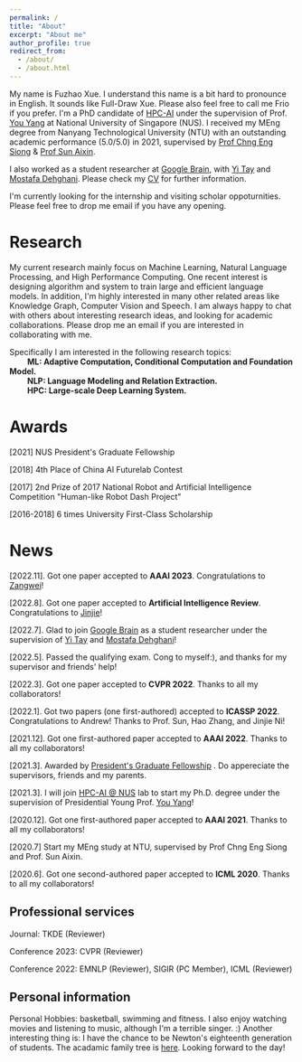```yaml
---
permalink: /
title: "About"
excerpt: "About me"
author_profile: true
redirect_from: 
  - /about/
  - /about.html
---
```


My name is Fuzhao Xue. I understand this name is a bit hard to pronounce in English. It sounds like Full-Draw Xue. Please also feel free to call me Frio if you prefer. I'm a PhD candidate of [HPC-AI](https://ai.comp.nus.edu.sg/) under the supervision of Prof. [You Yang](https://www.comp.nus.edu.sg/~youy/) at National University of Singapore (NUS). I received my MEng degree from Nanyang Technological University (NTU) with an outstanding academic performance (5.0/5.0) in 2021, supervised by [Prof Chng Eng Siong](https://www3.ntu.edu.sg/home/aseschng/default.html/) & [Prof Sun Aixin](https://personal.ntu.edu.sg/axsun/). 

I also worked as a student researcher at [Google Brain](https://research.google/teams/brain/), with [Yi Tay](https://vanzytay.github.io/) and [Mostafa Dehghani](https://mostafadehghani.com/). Please check my [CV](/cv.pdf) for further information.

I'm currently looking for the internship and visiting scholar oppoturnities. Please feel free to drop me email if you have any opening.



Research
======
My current research mainly focus on Machine Learning, Natural Language Processing, and High Performance Computing. One recent interest is designing algorithm and system to train large and efficient language models. In addition, I'm highly interested in many other related areas like Knowledge Graph, Computer Vision and Speech. I am always happy to chat with others about interesting research ideas, and looking for academic collaborations. Please drop me an email if you are interested in collaborating with me.  

Specifically I am interested in the following research topics:  
&nbsp;&nbsp;&nbsp;&nbsp;&nbsp;&nbsp;&nbsp;&nbsp;**ML: Adaptive Computation, Conditional Computation and Foundation Model.**   
&nbsp;&nbsp;&nbsp;&nbsp;&nbsp;&nbsp;&nbsp;&nbsp;**NLP: Language Modeling and Relation Extraction.**  
&nbsp;&nbsp;&nbsp;&nbsp;&nbsp;&nbsp;&nbsp;&nbsp;**HPC: Large-scale Deep Learning System.**  



Awards
======
\[2021] NUS President's Graduate Fellowship

\[2018] 4th Place of China AI Futurelab Contest

\[2017] 2nd Prize of 2017 National Robot and Artificial Intelligence Competition "Human-like Robot Dash Project"

\[2016-2018] 6 times University First-Class Scholarship 

News
======
\[2022.11]. Got one paper accepted to **AAAI 2023**. Congratulations to [Zangwei](https://zhengzangw.com/)!

\[2022.8]. Got one paper accepted to **Artificial Intelligence Review**. Congratulations to [Jinjie](http://jinjie.one/)!

\[2022.7]. Glad to join [Google Brain](https://research.google/teams/brain/) as a student researcher under the supervision of [Yi Tay](https://vanzytay.github.io/) and [Mostafa Dehghani](https://mostafadehghani.com/)!

\[2022.5]. Passed the qualifying exam. Cong to myself:), and thanks for my supervisor and friends' help! 

\[2022.3]. Got one paper accepted to **CVPR 2022**. Thanks to all my collaborators!

\[2022.1]. Got two papers (one first-authored) accepted to **ICASSP 2022**. Congratulations to Andrew! Thanks to Prof. Sun, Hao Zhang, and Jinjie Ni!

\[2021.12]. Got one first-authored paper accepted to **AAAI 2022**. Thanks to all my collaborators!

\[2021.3]. Awarded by [President's Graduate Fellowship](https://www.nus.edu.sg/registrar/prospective-students/graduate/scholarship/president-s-graduate-fellowship-(pgf)) . Do appereciate the supervisors, friends and my parents. 

\[2021.3]. I will join [HPC-AI @ NUS](https://ai.comp.nus.edu.sg/) lab to start my Ph.D. degree under the supervision of Presidential Young Prof. [You Yang](https://www.comp.nus.edu.sg/~youy/)!

\[2020.12]. Got one first-authored paper accepted to **AAAI 2021**. Thanks to all my collaborators!

\[2020.7] Start my MEng study at NTU, supervised by Prof Chng Eng Siong and Prof. Sun Aixin.  

\[2020.6]. Got one second-authored paper accepted to **ICML 2020**. Thanks to all my collaborators!

Professional services
------
Journal: TKDE (Reviewer)

Conference 2023: CVPR (Reviewer)

Conference 2022: EMNLP (Reviewer), SIGIR (PC Member), ICML (Reviewer)

Personal information
------
Personal Hobbies: basketball, swimming and fitness. I also enjoy watching movies and listening to music, although I'm a terrible singer. :)
Another interesting thing is: I have the chance to be Newton's eighteenth generation of students. The acadamic family tree is [here](/AcademicFamilyTree.pdf). Looking forward to the day!
